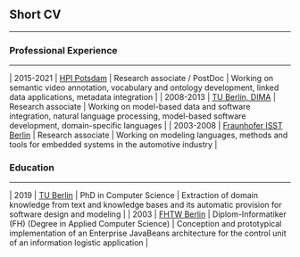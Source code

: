 ## Short CV

---
### Professional Experience
---

| 2015-2021 | [HPI Potsdam]((https://hpi.de/meinel/knowledge-tech/former-topics/semantics.html)) | Research associate / PostDoc | Working on semantic video annotation, vocabulary and ontology development, linked data applications, metadata integration |
| 2008-2013 | [TU Berlin, DIMA](https://www.dima.tu-berlin.de/) | Research associate | Working on model-based data and software integration, natural language processing, model-based software development, domain-specific languages |
| 2003-2008 | [Fraunhofer ISST Berlin](https://www.isst.fraunhofer.de/) | Research associate | Working on modeling languages, methods and tools for embedded systems in the automotive industry |

### Education
---

| 2019 | [TU Berlin](https://www.eecs.tu-berlin.de/menue/research/doctorates/doctorates_2019/parameter/en/) | PhD in Computer Science | Extraction of domain knowledge from text and knowledge bases and its automatic provision for software design and modeling |
| 2003 | [FHTW Berlin](https://www.htw-berlin.de/en/) | Diplom-Informatiker (FH) (Degree in Applied Computer Science) | Conception and prototypical implementation of an Enterprise JavaBeans architecture for the control unit of an information logistic application |





